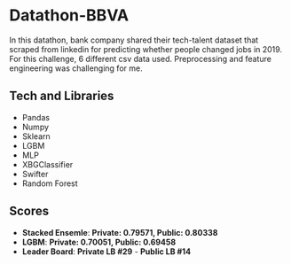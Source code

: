 # Datathon-BBVA
In this datathon, bank company shared their tech-talent dataset that scraped from linkedin for predicting  whether people changed jobs in 2019. For this challenge, 6 different csv data used. Preprocessing and feature engineering was challenging for me. 

## Tech and Libraries

- Pandas
- Numpy
- Sklearn
- LGBM
- MLP
- XBGClassifier
- Swifter
- Random Forest

## Scores
- **Stacked Ensemle**: **Private: 0.79571, Public: 0.80338**
- **LGBM**: **Private: 0.70051, Public: 0.69458**
- **Leader Board**: **Private LB #29** - **Public LB #14**